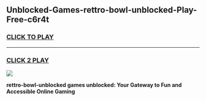 
## Unblocked-Games-rettro-bowl-unblocked-Play-Free-c6r4t
<h3>
<a href="https://premium76.site?title=rettro-bowl-unblocked&ref=21A">CLICK TO PLAY</a></h3>
<hr>

<h3>
<a href="https://premium76.site?title=rettro-bowl-unblocked&ref=21A">CLICK 2 PLAY</a>
  
</h3>

<a href="https://premium76.site?title=rettro-bowl-unblocked&ref=21A"><img src="https://clearcache.store/games.png"></a>


**rettro-bowl-unblocked games unblocked: Your Gateway to Fun and Accessible Online Gaming**
